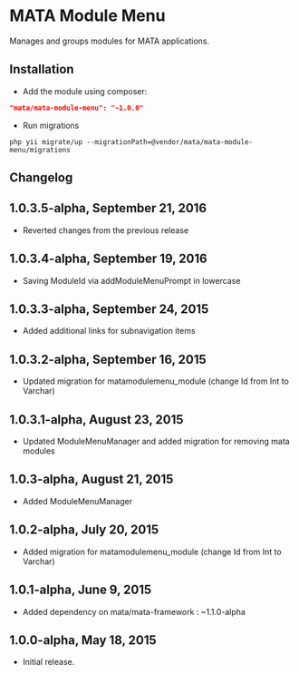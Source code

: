 MATA Module Menu
==========================================

Manages and groups modules for MATA applications.

Installation
------------

- Add the module using composer:

```json
"mata/mata-module-menu": "~1.0.0"
```

-  Run migrations
```
php yii migrate/up --migrationPath=@vendor/mata/mata-module-menu/migrations
```


Changelog
---------

## 1.0.3.5-alpha, September 21, 2016

- Reverted changes from the previous release

## 1.0.3.4-alpha, September 19, 2016

- Saving ModuleId via addModuleMenuPrompt in lowercase

## 1.0.3.3-alpha, September 24, 2015

- Added additional links for subnavigation items

## 1.0.3.2-alpha, September 16, 2015

- Updated migration for matamodulemenu_module (change Id from Int to Varchar)

## 1.0.3.1-alpha, August 23, 2015

- Updated ModuleMenuManager and added migration for removing mata modules

## 1.0.3-alpha, August 21, 2015

- Added ModuleMenuManager

## 1.0.2-alpha, July 20, 2015

- Added migration for matamodulemenu_module (change Id from Int to Varchar)

## 1.0.1-alpha, June 9, 2015

- Added dependency on mata/mata-framework : ~1.1.0-alpha

## 1.0.0-alpha, May 18, 2015

- Initial release.
